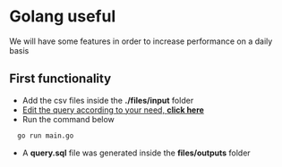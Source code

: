
# Golang useful
We will have some features in order to increase performance on a daily basis


## First functionality

- Add the csv files inside the **./files/input** folder
- [Edit the query according to your need, **click here**](https://github.com/eltonfontesptlv/go-uteis/blob/bba632740e2a81f4bde81f5dbeb4c49d841fbbc1/main.go#L69)
- Run the command below

```bash
  go run main.go
```
- A **query.sql** file was generated inside the **files/outputs** folder
